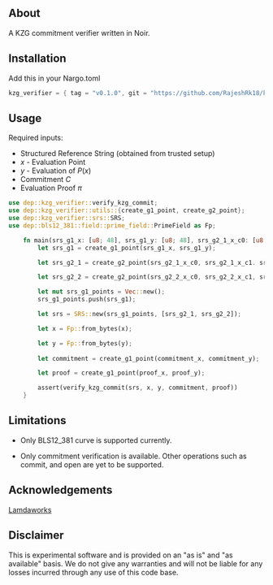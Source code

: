 ## About
A KZG commitment verifier written in Noir. 

## Installation
Add this in your Nargo.toml

```Rust
kzg_verifier = { tag = "v0.1.0", git = "https://github.com/RajeshRk18/kzg-verifier.git" }
```

## Usage

Required inputs:

- Structured Reference String (obtained from trusted setup)
- $x$ - Evaluation Point
- $y$ - Evaluation of $P(x)$
- Commitment $C$
- Evaluation Proof $\pi$

```rust
use dep::kzg_verifier::verify_kzg_commit;
use dep::kzg_verifier::utils::{create_g1_point, create_g2_point};
use dep::kzg_verifier::srs::SRS;
use dep::bls12_381::field::prime_field::PrimeField as Fp;

    fn main(srs_g1_x: [u8; 48], srs_g1_y: [u8; 48], srs_g2_1_x_c0: [u8; 48], srs_g2_1_x_c1: [u8; 48], srs_g2_1_y_c0: [u8; 48], srs_g2_1_y_c1: [u8; 48], srs_g2_2_x_c0: [u8; 48], srs_g2_2_x_c1: [u8; 48], srs_g2_2_y_c0: [u8; 48], srs_g2_2_y_c1: [u8; 48], x: [u8; 48], y: [u8; 48], commitment_x: [u8; 48], commitment_y: [u8; 48], proof_x: [u8; 48], proof_y: [u8; 48]) -> bool {
        let srs_g1 = create_g1_point(srs_g1_x, srs_g1_y);

        let srs_g2_1 = create_g2_point(srs_g2_1_x_c0, srs_g2_1_x_c1. srs_g2_1_y_c0. srs_g2_1_y_c1);

        let srs_g2_2 = create_g2_point(srs_g2_2_x_c0, srs_g2_2_x_c1, srs_g2_2_y_c0, srs_g2_2_y_c1);

        let mut srs_g1_points = Vec::new();
        srs_g1_points.push(srs_g1);

        let srs = SRS::new(srs_g1_points, [srs_g2_1, srs_g2_2]);

        let x = Fp::from_bytes(x);

        let y = Fp::from_bytes(y);
    
        let commitment = create_g1_point(commitment_x, commitment_y);

        let proof = create_g1_point(proof_x, proof_y);

        assert(verify_kzg_commit(srs, x, y, commitment, proof))
    }
```

## Limitations

- Only BLS12_381 curve is supported currently.

- Only commitment verification is available. Other operations such as commit, and open are yet to be supported.

## Acknowledgements

[Lamdaworks](https://github.com/RajeshRk18/lambdaworks)

## Disclaimer
This is experimental software and is provided on an "as is" and "as available" basis. We do not give any warranties and will not be liable for any losses incurred through any use of this code base.